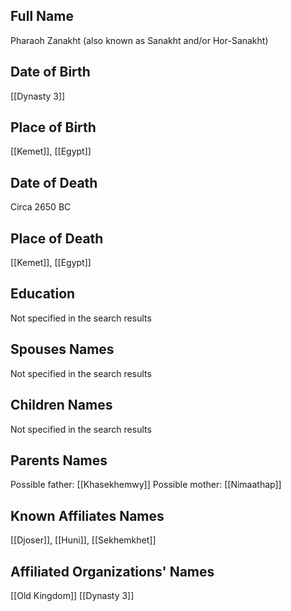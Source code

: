 ## Full Name
Pharaoh Zanakht (also known as Sanakht and/or Hor-Sanakht)

## Date of Birth
[[Dynasty 3]]

## Place of Birth
[[Kemet]], [[Egypt]]

## Date of Death
Circa 2650 BC

## Place of Death
[[Kemet]], [[Egypt]]

## Education
Not specified in the search results

## Spouses Names
Not specified in the search results

## Children Names
Not specified in the search results

## Parents Names
Possible father: [[Khasekhemwy]]
Possible mother: [[Nimaathap]]

## Known Affiliates Names
[[Djoser]], [[Huni]], [[Sekhemkhet]]

## Affiliated Organizations' Names
[[Old Kingdom]]
[[Dynasty 3]]